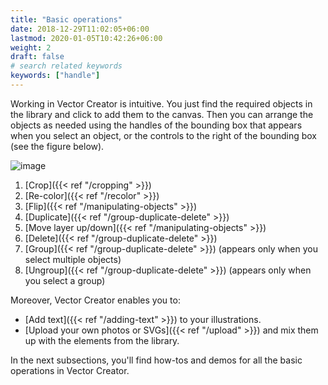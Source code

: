 ```yaml
---
title: "Basic operations"
date: 2018-12-29T11:02:05+06:00
lastmod: 2020-01-05T10:42:26+06:00
weight: 2
draft: false
# search related keywords
keywords: ["handle"]
---
```



Working in Vector Creator is intuitive. You just find the required objects in the library and click to add them to the canvas. Then you can arrange the objects as needed using the handles of the bounding box that appears when you select an object, or the controls to the right of the bounding box (see the figure below).

![image](/images/buttonsmenu.png)

1. [Crop]({{< ref "/cropping" >}})
2. [Re-color]({{< ref "/recolor" >}})
3. [Flip]({{< ref "/manipulating-objects" >}})
4. [Duplicate]({{< ref "/group-duplicate-delete" >}})
5. [Move layer up/down]({{< ref "/manipulating-objects" >}})
6. [Delete]({{< ref "/group-duplicate-delete" >}})
7. [Group]({{< ref "/group-duplicate-delete" >}}) (appears only when you select multiple objects)
8. [Ungroup]({{< ref "/group-duplicate-delete" >}}) (appears only when you select a group)

Moreover, Vector Creator enables you to: 

* [Add text]({{< ref "/adding-text" >}}) to your illustrations.
* [Upload your own photos or SVGs]({{< ref "/upload" >}}) and mix them up with the elements from the library.

In the next subsections, you'll find how-tos and demos for all the basic operations in Vector Creator.